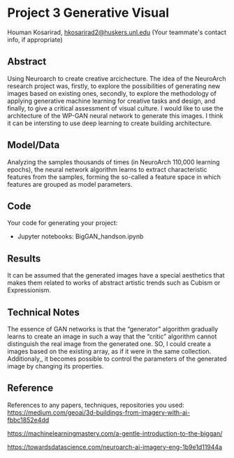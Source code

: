 # Project 3 Generative Visual

Houman Kosarirad, hkosarirad2@huskers.unl.edu
(Your teammate's contact info, if appropriate)

## Abstract
Using Neuroarch to create creative arcichecture. The idea of the NeuroArch research project was, firstly, to explore the possibilities of generating new images based on existing ones, secondly, to explore the methodology of applying generative machine learning for creative tasks and design, and finally, to give a critical assessment of visual culture. I would like to use the architecture of the WP-GAN neural network to generate this images. I think it can be intersting to use deep learning to create building architecture. 
## Model/Data

Analyzing the samples thousands of times (in NeuroArch 110,000 learning epochs), the neural network algorithm learns to extract characteristic features from the samples, forming the so-called a feature space in which features are grouped as model parameters.

## Code

Your code for generating your project:

- Jupyter notebooks: BigGAN_handson.ipynb

## Results
It can be assumed that the generated images have a special aesthetics that makes them related to works of abstract artistic trends such as Cubism or Expressionism.



## Technical Notes
The essence of GAN networks is that the “generator” algorithm gradually learns to create an image in such a way that the “critic” algorithm cannot distinguish the real image from the generated one. SO, I could create a images based on the existing array, as if it were in the same collection. Additionaly,, it becomes possible to control the parameters of the generated image by changing its properties.

## Reference

References to any papers, techniques, repositories you used:
https://medium.com/geoai/3d-buildings-from-imagery-with-ai-fbbc1852e4dd

https://machinelearningmastery.com/a-gentle-introduction-to-the-biggan/

https://towardsdatascience.com/neuroarch-ai-imagery-eng-1b9e1d11944a
